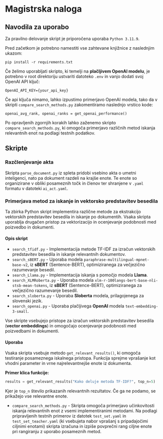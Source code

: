 # Magistrska naloga

## Navodila za uporabo

Za pravilno delovanje skript je priporočena uporaba `Python 3.11.9`.

Pred začetkom je potrebno namestiti vse zahtevane knjižnice z naslednjim ukazom:

```
pip install -r requirements.txt
```

Če želimo uporabljati skripto, ki temelji na **plačljivem OpenAI modelu**, je potrebno v root direktoriju ustvariti datoteko `.env` in vanjo dodati svoj OpenAI API ključ:

```
OpenAI_API_KEY={your_api_key}
```
Če api ključa nimamo, lahko izpustimo primerjavo OpenAI modela, tako da v skripti `compare_search_methods.py` zakomentiramo naslednjo vrstico kode:
```
openai_avg_rank, openai_ranks = get_openai_performance()
```

Po opravljenih zgornjih korakih lahko zaženemo skripto `compare_search_methods.py`, ki omogoča primerjavo različnih metod iskanja relevantnih enot na podlagi testnih podatkov.


## Skripte

### Razčlenjevanje akta

Skripta `parse_document.py` iz spleta pridobi vsebino akta o umetni inteligenci, nato pa dokument razdeli na krajše enote. Te enote so organizirane v obliki posameznih točk in členov ter shranjene v `.yaml` formatu v datoteki `ai_act.yaml`.

### Primerjava metod za iskanje in vektorsko predstavitev besedila

Ta zbirka Python skript implementira različne metode za ekstrakcijo vektorskih predstavitev besedila in iskanje po dokumentih. Vsaka skripta uporablja drugačen pristop za vektorizacijo in ocenjevanje podobnosti med poizvedbo in dokumenti.

#### Opis skript

- `search_tfidf.py` - Implementacija metode TF-IDF za izračun vektorskih predstavitev besedila in iskanje relevantnih dokumentov.
- `search_sBERT.py` - Uporaba modela `paraphrase-multilingual-mpnet-base-v2`, iz **sBERT** (Sentence-BERT), optimiziranega za večjezično razumevanje besedil.
- `search_Llama.py` - Implementacija iskanja s pomočjo modela **Llama**.
- `search_XLMRoberta.py` - Uporaba modela `xlm-r-100langs-bert-base-nli-stsb-mean-tokens`, iz **sBERT** (Sentence-BERT), optimiziranega za večjezično razumevanje besedil.
- `search_sloberta.py` - Uporaba **Sloberta** modela, prilagojenega za slovenski jezik.
- `search_openai.py` - Uporaba plačljivega **OpenAI** modela `text-embedding-3-small`.

Vse skripte vsebujejo pristope za izračun vektorskih predstavitev besedila (**vector embeddings**) in omogočajo ocenjevanje podobnosti med poizvedbami in dokumenti.

#### Uporaba

Vsaka skripta vsebuje metodo `get_relevant_results()`, ki omogoča testiranje posameznega iskalnega pristopa. Funkcija sprejme vprašanje kot vhodni parameter in vrne najrelevantnejše enote iz dokumenta.

**Primer klica funkcije:**

```python
results = get_relevant_results("Kako deluje metoda TF-IDF?", top_n=5)
```

Kjer je `top_n` število prikazanih relevantnih rezultatov. Če ga ne podamo, se prikažejo vse relevantne enote.

- `compare_search_methods.py` - Skripta omogoča primerjavo učinkovitosti iskanja relevantnih enot z vsemi implementiranimi metodami. Na podlagi pripravljenih testnih primerov iz datotek `test_set.yaml` in `test_set_teacher.yaml` (ki vsebujeta nabor vprašanj s pripadajočimi ciljnimi enotami) skripta izračuna in izpiše povprečni rang ciljne enote pri rangiranju z uporabo posameznih metod.